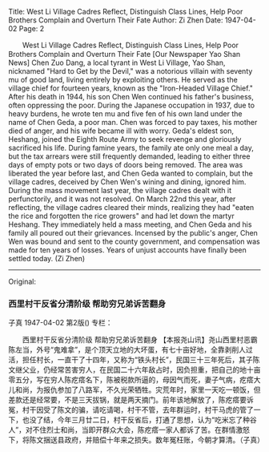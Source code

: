 Title: West Li Village Cadres Reflect, Distinguish Class Lines, Help Poor Brothers Complain and Overturn Their Fate
Author: Zi Zhen
Date: 1947-04-02
Page: 2

　　West Li Village Cadres Reflect, Distinguish Class Lines, Help Poor Brothers Complain and Overturn Their Fate
    [Our Newspaper Yao Shan News] Chen Zuo Dang, a local tyrant in West Li Village, Yao Shan, nicknamed "Hard to Get by the Devil," was a notorious villain with seventy mu of good land, living entirely by exploiting others. He served as the village chief for fourteen years, known as the "Iron-Headed Village Chief." After his death in 1944, his son Chen Wen continued his father's business, often oppressing the poor. During the Japanese occupation in 1937, due to heavy burdens, he wrote ten mu and five fen of his own land under the name of Chen Geda, a poor man. Chen was forced to pay taxes, his mother died of anger, and his wife became ill with worry. Geda's eldest son, Heshang, joined the Eighth Route Army to seek revenge and gloriously sacrificed his life. During famine years, the family ate only one meal a day, but the tax arrears were still frequently demanded, leading to either three days of empty pots or two days of doors being removed. The area was liberated the year before last, and Chen Geda wanted to complain, but the village cadres, deceived by Chen Wen's wining and dining, ignored him. During the mass movement last year, the village cadres dealt with it perfunctorily, and it was not resolved. On March 22nd this year, after reflecting, the village cadres cleared their minds, realizing they had "eaten the rice and forgotten the rice growers" and had let down the martyr Heshang. They immediately held a mass meeting, and Chen Geda and his family all poured out their grievances. Incensed by the public's anger, Chen Wen was bound and sent to the county government, and compensation was made for ten years of losses. Years of unjust accounts have finally been settled today. (Zi Zhen)



<hr /> 

Original: 


### 西里村干反省分清阶级  帮助穷兄弟诉苦翻身
子真
1947-04-02
第2版()
专栏：

　　西里村干反省分清阶级
    帮助穷兄弟诉苦翻身
    【本报尧山讯】尧山西里村恶霸陈左当，外号“鬼难拿”，是个顶天立地的大坏蛋，有七十亩好地，全靠剥削人过活，担任村长，一直干了十四年，又称为“铁头村长”，民国三十三年死后，其子陈文继父业，仍经常苦害穷人，在民国二十六年敌占时，因负担重，把自己的地十亩零五分，写在穷人陈疙瘩名下，陈被税款所逼的，母因气而死，妻子气病，疙瘩大儿和尚，为报仇参加了八路军，不久光荣牺牲。灾荒年时，家里一天吃一顿饭，但差款还是经常要，不是三天拔锅，就是两天摘门。前年该地解放了，陈疙瘩要诉冤，村干因受了陈文的骗，请吃请喝，村干不管，去年群运时，村干马虎的管了一下，也没了结，今年三月廿二日，村干反省后，打通了思想，认为“吃米忘了种谷人”，对不住烈士和尚，当即开群众大会，陈疙瘩一家人都诉了苦。在群情激怒下，将陈文捆送县政府，并赔偿十年来之损失。数年冤枉账，今朝才算清。（子真）
